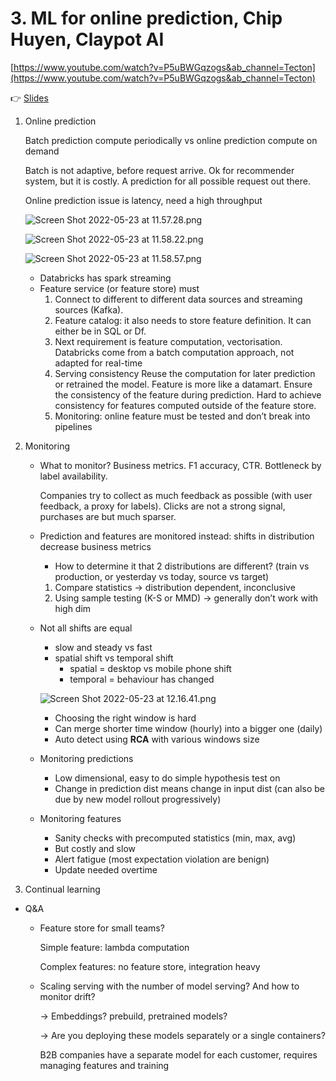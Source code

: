 # 3. ML for online prediction, Chip Huyen, Claypot AI

[https://www.youtube.com/watch?v=P5uBWGqzogs&ab_channel=Tecton](https://www.youtube.com/watch?v=P5uBWGqzogs&ab_channel=Tecton)

👉 [Slides](https://www.dropbox.com/s/5eee8lb72fn9msk/apply_realtime_ml_30mins.pdf?dl=0)

1. Online prediction
    
    Batch prediction compute periodically vs online prediction compute on demand
    
    Batch is not adaptive, before request arrive. Ok for recommender system, but it is costly. A prediction for all possible request out there.
    
    Online prediction issue is latency, need a high throughput
    
    ![Screen Shot 2022-05-23 at 11.57.28.png](3%20ML%20for%20online%20prediction,%20Chip%20Huyen,%20Claypot%20AI%20ed8791b5910d4ee1929bc4aeb544cf45/Screen_Shot_2022-05-23_at_11.57.28.png)
    
    ![Screen Shot 2022-05-23 at 11.58.22.png](3%20ML%20for%20online%20prediction,%20Chip%20Huyen,%20Claypot%20AI%20ed8791b5910d4ee1929bc4aeb544cf45/Screen_Shot_2022-05-23_at_11.58.22.png)
    
    ![Screen Shot 2022-05-23 at 11.58.57.png](3%20ML%20for%20online%20prediction,%20Chip%20Huyen,%20Claypot%20AI%20ed8791b5910d4ee1929bc4aeb544cf45/Screen_Shot_2022-05-23_at_11.58.57.png)
    
    - Databricks has spark streaming
    - Feature service (or feature store) must
        1. Connect to different to different data sources and streaming sources (Kafka). 
        2. Feature catalog: it also needs to store feature definition. It can either be in SQL or Df. 
        3. Next requirement is feature computation, vectorisation. Databricks come from a batch computation approach, not adapted for real-time
        4. Serving consistency Reuse the computation for later prediction or retrained the model. Feature is more like a datamart. Ensure the consistency of the feature during prediction. Hard to achieve consistency for features computed outside of the feature store.
        5. Monitoring: online feature must be tested and don’t break into pipelines
    
2. Monitoring
    - What to monitor? Business metrics. F1 accuracy, CTR. Bottleneck by label availability.
        
        Companies try to collect as much feedback as possible (with user feedback, a proxy for labels). Clicks are not a strong signal, purchases are but much sparser.
        
    - Prediction and features are monitored instead: shifts in distribution decrease business metrics
        - How to determine it that 2 distributions are different? (train vs production, or yesterday vs today, source vs target)
        1. Compare statistics → distribution dependent, inconclusive
        2. Using sample testing (K-S or MMD) → generally don’t work with high dim
    - Not all shifts are equal
        - slow and steady vs fast
        - spatial shift vs temporal shift
            - spatial = desktop vs mobile phone shift
            - temporal = behaviour has changed
        
        ![Screen Shot 2022-05-23 at 12.16.41.png](3%20ML%20for%20online%20prediction,%20Chip%20Huyen,%20Claypot%20AI%20ed8791b5910d4ee1929bc4aeb544cf45/Screen_Shot_2022-05-23_at_12.16.41.png)
        
        - Choosing the right window is hard
        - Can merge shorter time window (hourly) into a bigger one (daily)
        - Auto detect using **RCA** with various windows size
    - Monitoring predictions
        - Low dimensional, easy to do simple hypothesis test on
        - Change in prediction dist means change in input dist (can also be due by new model rollout progressively)
    - Monitoring features
        - Sanity checks with precomputed statistics (min, max, avg)
        - But costly and slow
        - Alert fatigue (most expectation violation are benign)
        - Update needed overtime
        
3. Continual learning

- Q&A
    - Feature store for small teams?
        
        Simple feature: lambda computation
        
        Complex features: no feature store, integration heavy
        
    - Scaling serving with the number of model serving? And how to monitor drift?
        
        → Embeddings? prebuild, pretrained models?
        
        → Are you deploying these models separately or a single containers?
        
        B2B companies have a separate model for each customer, requires managing features and training